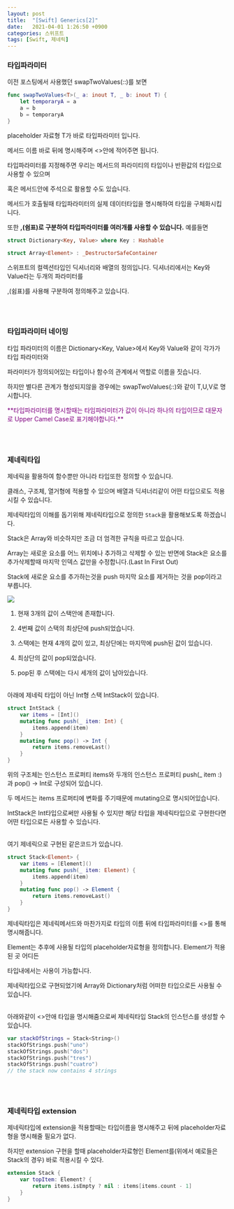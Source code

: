 ```yaml
---
layout: post
title:  "[Swift] Generics[2]"
date:   2021-04-01 1:26:50 +0900
categories: 스위프트
tags: [Swift, 제네릭]
---
```


### **타입파라미터**

이전 포스팅에서 사용했던 swapTwoValues(_:_:)를 보면
```swift
func swapTwoValues<T>(_ a: inout T, _ b: inout T) {
    let temporaryA = a
    a = b
    b = temporaryA
}
```
placeholder 자료형 T가 바로 타입파라미터 입니다.

메서드 이름 바로 뒤에 명시해주며 <>안에 적어주면 됩니다.

타입파라미터를 지정해주면 우리는 메서드의 파라미티의 타입이나 반환값의 타입으로 사용할 수 있으며 

혹은 메서드안에 주석으로 활용할 수도 있습니다. 

메서드가 호출될때 타입파라미터의 실제 데이터타입을 명시해하여 타입을 구체화시킵니다.

또한 **,(쉼표)로 구분하여 타입파라미터를 여러개를 사용할 수 있습니다.**  예를들면
```swift
struct Dictionary<Key, Value> where Key : Hashable

struct Array<Element> : _DestructorSafeContainer
```
스위프트의 컬렉션타입인 딕셔너리와 배열의 정의입니다. 딕셔너리에서는 Key와 Value라는 두개의 파라미터를

,(쉼표)를 사용해 구분하여 정의해주고 있습니다.


<br><br>
### **타입파라미터 네이밍**

타입 파라미터의 이름은 Dictionary<Key, Value>에서 Key와 Value와 같이 각가가 타입 파라미터와 

파라미터가 정의되어있는 타입이나 함수의 관계에서 역할로 이름을 짓습니다. 

하지만 별다른 관계가 형성되지않을 경우에는 swapTwoValues(_:_:)와 같이 T,U,V로 명시합니다.

<span style="color:purple">
**타입파라미터를 명시할때는 타임파라미터가 값이 아니라 하나의 타입이므로 대문자로 Upper Camel Case로 표기해야합니다.**
</span>

<br><br>
### **제네릭타입**

제네릭을 활용하여 함수뿐만 아니라 타입또한 정의할 수 있습니다.

클래스, 구조체, 열거형에 적용할 수 있으며 배열과 딕셔너리같이 어떤 타입으로도 적용시킬 수 있습니다. 

제네릭타입의 이해를 돕기위해 제네릭타입으로 정의한 `Stack`을 활용해보도록 하겠습니다.

Stack은 Array와 비슷하지만 조금 더 엄격한 규칙을 따르고 있습니다. 

Array는 새로운 요소를 어느 위치에나 추가하고 삭제할 수 있는 반면에 Stack은 요소를 추가삭제할때 마지막 인덱스 값만을 수정합니다.(Last In First Out)

Stack에 새로운 요소를 추가하는것을 push 마지막 요소를 제거하는 것을 pop이라고 부릅니다.

![](https://docs.swift.org/swift-book/_images/stackPushPop_2x.png)

1. 현재 3개의 값이 스택안에 존재합니다.

2. 4번째 값이 스택의 최상단에 push되었습니다.

3. 스택에는 현재 4개의 값이 있고, 최상단에는 마지막에 push된 값이 있습니다.

4. 최상단의 값이 pop되었습니다.

5. pop된 후 스택에는 다시 세개의 값이 남아있습니다.

<br>
아래에 제네릭 타입이 아닌 Int형 스택 IntStack이 있습니다.

```swift
struct IntStack {
    var items = [Int]()
    mutating func push(_ item: Int) {
        items.append(item)
    }
    mutating func pop() -> Int {
        return items.removeLast()
    }
}
```

위의 구조체는 인스턴스 프로퍼티 items와 두개의 인스턴스 프로퍼티 push(_ item :)과 pop() -> Int로 구성되어 있습니다.

두 메서드는 items 프로퍼티에 변화를 주기때문에 mutating으로 명시되어있습니다.

IntStack은 Int타입으로써만 사용될 수 있지만 해당 타입을 제네릭타입으로 구현한다면 어떤 타입으로든 사용할 수 있습니다.

<br>
여기 제네릭으로 구현된 같은코드가 있습니다.

```swift
struct Stack<Element> {
    var items = [Element]()
    mutating func push(_ item: Element) {
        items.append(item)
    }
    mutating func pop() -> Element {
        return items.removeLast()
    }
}
```
제네릭타입은 제네릭메서드와 마찬가지로 타입의 이름 뒤에 타입파라미터를 <>를 통해 명시해줍니다.

Element는 추후에 사용될 타입의 placeholder자료형을 정의합니다. Element가 적용된 곳 어디든

타입내에서는 사용이 가능합니다. 

제네릭타입으로 구현되었기에 Array와 Dictionary처럼 어떠한 타입으로든 사용될 수 있습니다.

<br>
아래와같이 <>안애 타입을 명시해줌으로써 제네릭타입 Stack의 인스턴스를 생성할 수 있습니다.

```swift
var stackOfStrings = Stack<String>()
stackOfStrings.push("uno")
stackOfStrings.push("dos")
stackOfStrings.push("tres")
stackOfStrings.push("cuatro")
// the stack now contains 4 strings
```

<br><br>
### **제네릭타입 extension**

제네릭타입에 extension을 적용할때는 타입이름을 명시해주고 뒤에 placeholder자료형을 명시해줄 필요가 없다.

하지만 extension 구현을 할때 placeholder자료형인 Element를(위에서 예로들은 Stack의 경우) 바로 적용시킬 수 있다.

```swift
extension Stack {
    var topItem: Element? {
        return items.isEmpty ? nil : items[items.count - 1]
    }
}
```